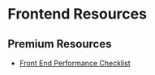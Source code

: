 # Frontend Resources

## Premium Resources
- [Front End Performance Checklist](https://github.com/drublic/checklist)
